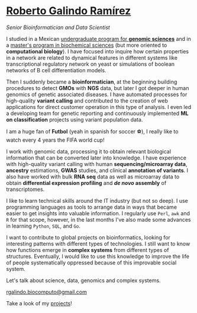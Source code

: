 # [Roberto Galindo Ramírez](https://rgalindor.github.io/)

_Senior Bioinformatician and Data Scientist_ 

I studied in a Mexican [undergraduate program for **genomic sciences**](https://www.lcg.unam.mx) and in a [master's program in biochemical sciences](http://www.mdcbq.posgrado.unam.mx) (but more oriented to **computational biology**). I have focused into inquire how certain properties in a network are related to dynamical features in different systems like transcriptional regulatory network on yeast or simulations of boolean networks of B cell differentiation models.

Then I suddenly became a **bioinformatician**, at the beginning building procedures to detect **GMOs** with **NGS** data, but later I got deeper in human genomics of genetic associated diseases. I have automated processes for high-quality **variant calling** and contributed to the creation of web applications for direct customer operation in this type of analysis. I even led a developing team for genetic reporting and continuously implemented **ML on classification** projects using variant population data. 

I am a huge fan of **Futbol** (yeah in spanish for soccer ⚽), I really like to watch every 4 years the FIFA world cup!

I work with genomic data, processing it to obtain relevant biological information that can be converted later into knowledge. I have experience with high-quality variant calling with human **sequencing/microarray data**, **ancestry** estimations, **GWAS** studies, and clinical **annotation of variants**. I also have worked with bulk **RNA seq** data as well as microarray data to obtain **differential expression profiling** and **_de novo_ assembly** of transcriptomes.  

I like to learn technical skills around the IT industry (but not so deep). I use programming languages as tools to arrange data in ways that became easier to get insights into valuable information. I regularly use `Perl`, `awk` and `R` for that scope, however, in the last months I've also made some advances in learning `Python`, `SQL`, and `Go`.

I want to contribute to global projects on bioinformatics, looking for interesting patterns with different types of technologies. I still want to know how functions emerge in **complex systems** from different types of structures. Eventually, I would like to use this knowledge to improve the life of people systematically oppressed because of this improvable social system.

Let's talk about science, data, genomics and complex systems.

[rgalindo.biocomputo@gmail.com](mailto:rgalindo.biocomputo@gmail.com)

Take a look of my [projects](./hub)!
